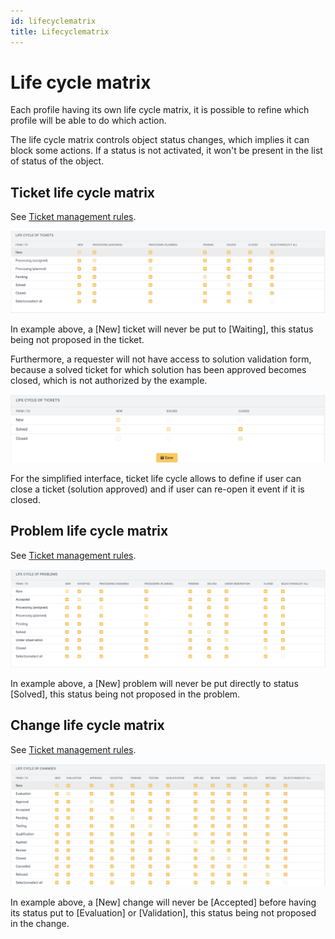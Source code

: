 ```yaml
---
id: lifecyclematrix
title: Lifecyclematrix
---
```


# Life cycle matrix

Each profile having its own life cycle matrix, it is possible to refine
which profile will be able to do which action.

The life cycle matrix controls object status changes, which implies it
can block some actions. If a status is not activated, it won't be
present in the list of status of the object.

## Ticket life cycle matrix

See
[Ticket management rules](../../modules/assistance/tickets/ticketmanagement).

![The life cycle matrix of a problem (standard interface)](../../assets/modules/assistance/images/lifecycle_tickets_standard.png)

In example above, a [New] ticket will never be put to
[Waiting], this status being not proposed in the ticket.

Furthermore, a requester will not have access to solution validation
form, because a solved ticket for which solution has been approved
becomes closed, which is not authorized by the example.

![The life cycle matrix of a problem (simplified interface)](../../assets/modules/assistance/images/lifecycle_tickets_simple.png)

For the simplified interface, ticket life cycle allows to define if user
can close a ticket (solution approved) and if user can re-open it event
if it is closed.

## Problem life cycle matrix

See
[Ticket management rules](../../modules/assistance/problems).

![The life cycle matrix of a problem](../../assets/modules/assistance/images/lifecycle_problems.png)

In example above, a [New] problem will never be put directly
to status [Solved], this status being not proposed in the
problem.

## Change life cycle matrix

See
[Ticket management rules](../../modules/assistance/changes).

![The life cycle matrix of a change](../../assets/modules/assistance/images/lifecycle_changes.png)

In example above, a [New] change will never be
[Accepted] before having its status put to
[Evaluation] or [Validation], this status being
not proposed in the change.

